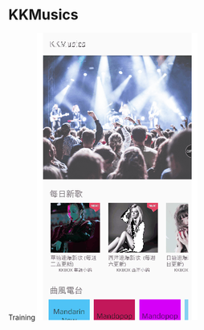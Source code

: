 # KKMusics
Training
![image](https://github.com/NickGuaGua/KKMusics/blob/master/20180925_181924.gif)
